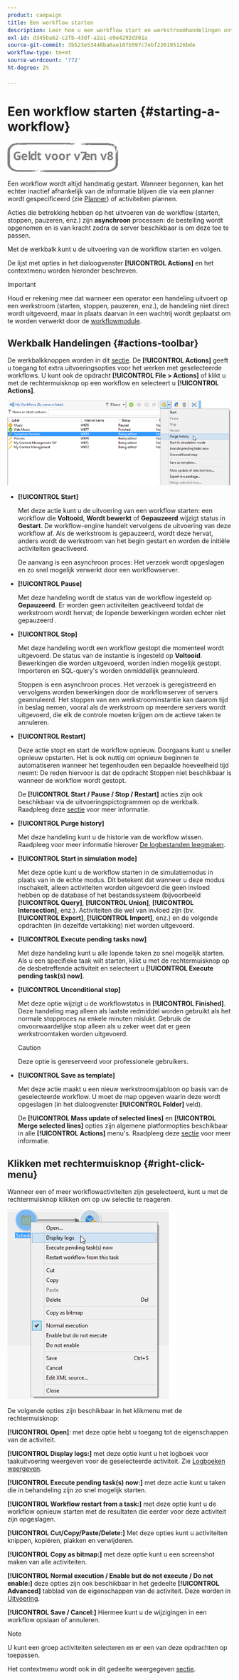 ```yaml
---
product: campaign
title: Een workflow starten
description: Leer hoe u een workflow start en werkstroomhandelingen ontdekt op de werkbalk en met de rechtermuisknop op het menu klikt
exl-id: d345ba62-c2fb-43df-a2a1-e9e4292d301a
source-git-commit: 3b523e53440ba6ae107b597c7ebf226195126bde
workflow-type: tm+mt
source-wordcount: '772'
ht-degree: 2%

---
```


# Een workflow starten {#starting-a-workflow}

![](../../assets/common.svg)

Een workflow wordt altijd handmatig gestart. Wanneer begonnen, kan het echter inactief afhankelijk van de informatie blijven die via een planner wordt gespecificeerd (zie [Planner](scheduler.md)) of activiteiten plannen.

Acties die betrekking hebben op het uitvoeren van de workflow (starten, stoppen, pauzeren, enz.) zijn **asynchroon** processen: de bestelling wordt opgenomen en is van kracht zodra de server beschikbaar is om deze toe te passen.

Met de werkbalk kunt u de uitvoering van de workflow starten en volgen.

De lijst met opties in het dialoogvenster **[!UICONTROL Actions]** en het contextmenu worden hieronder beschreven.

>[!IMPORTANT]
>
>Houd er rekening mee dat wanneer een operator een handeling uitvoert op een werkstroom (starten, stoppen, pauzeren, enz.), de handeling niet direct wordt uitgevoerd, maar in plaats daarvan in een wachtrij wordt geplaatst om te worden verwerkt door de [workflowmodule](architecture.md).

## Werkbalk Handelingen {#actions-toolbar}

De werkbalkknoppen worden in dit [sectie](../../campaign/using/marketing-campaign-deliveries.md#building-the-main-target-in-a-workflow). De **[!UICONTROL Actions]** geeft u toegang tot extra uitvoeringsopties voor het werken met geselecteerde workflows. U kunt ook de opdracht **[!UICONTROL File > Actions]** of klikt u met de rechtermuisknop op een workflow en selecteert u **[!UICONTROL Actions]**.

![](assets/purge_historique.png)

* **[!UICONTROL Start]**

   Met deze actie kunt u de uitvoering van een workflow starten: een workflow die **Voltooid**, **Wordt bewerkt** of **Gepauzeerd** wijzigt status in **Gestart**. De workflow-engine handelt vervolgens de uitvoering van deze workflow af. Als de werkstroom is gepauzeerd, wordt deze hervat, anders wordt de werkstroom van het begin gestart en worden de initiële activiteiten geactiveerd.

   De aanvang is een asynchroon proces: Het verzoek wordt opgeslagen en zo snel mogelijk verwerkt door een workflowserver.

* **[!UICONTROL Pause]**

   Met deze handeling wordt de status van de workflow ingesteld op **Gepauzeerd**. Er worden geen activiteiten geactiveerd totdat de werkstroom wordt hervat; de lopende bewerkingen worden echter niet gepauzeerd .

* **[!UICONTROL Stop]**

   Met deze handeling wordt een workflow gestopt die momenteel wordt uitgevoerd. De status van de instantie is ingesteld op **Voltooid**. Bewerkingen die worden uitgevoerd, worden indien mogelijk gestopt. Importeren en SQL-query&#39;s worden onmiddellijk geannuleerd.

   Stoppen is een asynchroon proces. Het verzoek is geregistreerd en vervolgens worden bewerkingen door de workflowserver of servers geannuleerd. Het stoppen van een werkstroominstantie kan daarom tijd in beslag nemen, vooral als de werkstroom op meerdere servers wordt uitgevoerd, die elk de controle moeten krijgen om de actieve taken te annuleren.

* **[!UICONTROL Restart]**

   Deze actie stopt en start de workflow opnieuw. Doorgaans kunt u sneller opnieuw opstarten. Het is ook nuttig om opnieuw beginnen te automatiseren wanneer het tegenhouden een bepaalde hoeveelheid tijd neemt: De reden hiervoor is dat de opdracht Stoppen niet beschikbaar is wanneer de workflow wordt gestopt.

   De **[!UICONTROL Start / Pause / Stop / Restart]** acties zijn ook beschikbaar via de uitvoeringspictogrammen op de werkbalk. Raadpleeg deze [sectie](../../campaign/using/marketing-campaign-deliveries.md#creating-a-targeting-workflow) voor meer informatie.

* **[!UICONTROL Purge history]**

   Met deze handeling kunt u de historie van de workflow wissen. Raadpleeg voor meer informatie hierover [De logbestanden leegmaken](monitoring-workflow-execution.md#purging-the-logs).

* **[!UICONTROL Start in simulation mode]**

   Met deze optie kunt u de workflow starten in de simulatiemodus in plaats van in de echte modus. Dit betekent dat wanneer u deze modus inschakelt, alleen activiteiten worden uitgevoerd die geen invloed hebben op de database of het bestandssysteem (bijvoorbeeld **[!UICONTROL Query]**, **[!UICONTROL Union]**, **[!UICONTROL Intersection]**, enz.). Activiteiten die wel van invloed zijn (bv. **[!UICONTROL Export]**, **[!UICONTROL Import]**, enz.) en de volgende opdrachten (in dezelfde vertakking) niet worden uitgevoerd.

* **[!UICONTROL Execute pending tasks now]**

   Met deze handeling kunt u alle lopende taken zo snel mogelijk starten. Als u een specifieke taak wilt starten, klikt u met de rechtermuisknop op de desbetreffende activiteit en selecteert u **[!UICONTROL Execute pending task(s) now]**.

* **[!UICONTROL Unconditional stop]**

   Met deze optie wijzigt u de workflowstatus in **[!UICONTROL Finished]**. Deze handeling mag alleen als laatste redmiddel worden gebruikt als het normale stopproces na enkele minuten mislukt. Gebruik de onvoorwaardelijke stop alleen als u zeker weet dat er geen werkstroomtaken worden uitgevoerd.

   >[!CAUTION]
   >
   >Deze optie is gereserveerd voor professionele gebruikers.

* **[!UICONTROL Save as template]**

   Met deze actie maakt u een nieuw werkstroomsjabloon op basis van de geselecteerde workflow. U moet de map opgeven waarin deze wordt opgeslagen (in het dialoogvenster **[!UICONTROL Folder]** veld).

   De **[!UICONTROL Mass update of selected lines]** en **[!UICONTROL Merge selected lines]** opties zijn algemene platformopties beschikbaar in alle **[!UICONTROL Actions]** menu&#39;s. Raadpleeg deze [sectie](../../platform/using/updating-data.md) voor meer informatie.

## Klikken met rechtermuisknop {#right-click-menu}

Wanneer een of meer workflowactiviteiten zijn geselecteerd, kunt u met de rechtermuisknop klikken om op uw selectie te reageren.

![](assets/contextual_menu.png)

De volgende opties zijn beschikbaar in het klikmenu met de rechtermuisknop:

**[!UICONTROL Open]**: met deze optie hebt u toegang tot de eigenschappen van de activiteit.

**[!UICONTROL Display logs:]** met deze optie kunt u het logboek voor taakuitvoering weergeven voor de geselecteerde activiteit. Zie [Logboeken weergeven](monitoring-workflow-execution.md#displaying-logs).

**[!UICONTROL Execute pending task(s) now:]** met deze actie kunt u taken die in behandeling zijn zo snel mogelijk starten.

**[!UICONTROL Workflow restart from a task:]** met deze optie kunt u de workflow opnieuw starten met de resultaten die eerder voor deze activiteit zijn opgeslagen.

**[!UICONTROL Cut/Copy/Paste/Delete:]** Met deze opties kunt u activiteiten knippen, kopiëren, plakken en verwijderen.

**[!UICONTROL Copy as bitmap:]** met deze optie kunt u een screenshot maken van alle activiteiten.

**[!UICONTROL Normal execution / Enable but do not execute / Do not enable:]** deze opties zijn ook beschikbaar in het gedeelte **[!UICONTROL Advanced]** tabblad van de eigenschappen van de activiteit. Deze worden in [Uitvoering](advanced-parameters.md#execution).

**[!UICONTROL Save / Cancel:]** Hiermee kunt u de wijzigingen in een workflow opslaan of annuleren.

>[!NOTE]
>
>U kunt een groep activiteiten selecteren en er een van deze opdrachten op toepassen.

Het contextmenu wordt ook in dit gedeelte weergegeven [sectie](../../campaign/using/marketing-campaign-deliveries.md#executing-a-workflow).
